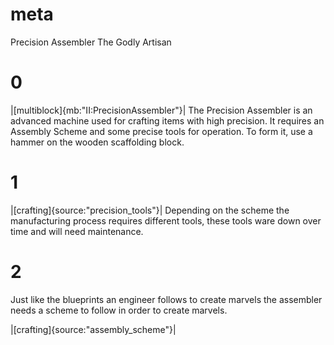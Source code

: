 # meta
Precision Assembler
The Godly Artisan

# 0
|[multiblock]{mb:"II:PrecisionAssembler"}|
The Precision Assembler is an advanced machine used for crafting items with high precision. It requires an 
Assembly Scheme and some precise tools for operation. To form it, use a hammer on the wooden scaffolding block.

# 1
|[crafting]{source:"precision_tools"}|
Depending on the scheme the manufacturing process requires different tools, these tools ware down over time and will need maintenance.

# 2
Just like the blueprints an engineer follows to create marvels the assembler needs a scheme to follow in order to create marvels.

|[crafting]{source:"assembly_scheme"}|
